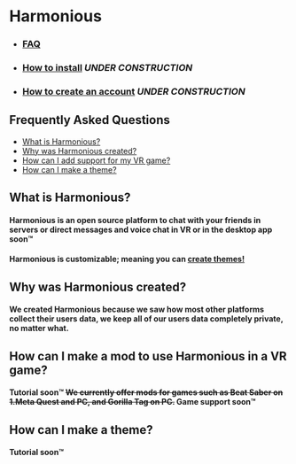 # Harmonious
- ### [FAQ](#frequently-asked-questions)
- ### [How to install](#how-to-install) ***UNDER CONSTRUCTION***
- ### [How to create an account](#how-to-create-an-account) ***UNDER CONSTRUCTION***

## Frequently Asked Questions
- [What is Harmonious?](#what-is-harmonious)
- [Why was Harmonious created?](#why-was-harmonious-created)
- [How can I add support for my VR game?](#how-can-i-make-a-mod-to-use-harmonious-in-a-vr-game)
- [How can I make a theme?](#how-can-i-make-a-theme)
## What is Harmonious?
#### Harmonious is an open source platform to chat with your friends in servers or direct messages and voice chat in VR or in the desktop app soon™
#### Harmonious is customizable; meaning you can [create themes!](#how-can-i-make-a-theme)

## Why was Harmonious created?
#### We created Harmonious because we saw how most other platforms collect their users data, we keep all of our users data completely private, no matter what.

## How can I make a mod to use Harmonious in a VR game?
#### Tutorial soon™ ~~We currently offer mods for games such as Beat Saber on 1.Meta Quest and PC, and Gorilla Tag on PC.~~ Game support soon™

## How can I make a theme?
#### Tutorial soon™